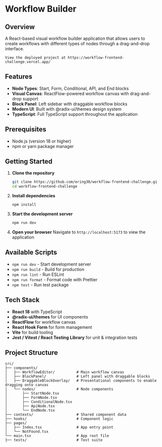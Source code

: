 # Workflow Builder

## Overview

A React-based visual workflow builder application that allows users to create workflows with different types of nodes through a drag-and-drop interface.

``View the deployed project at https://workflow-frontend-challenge.vercel.app/``

## Features

- **Node Types**: Start, Form, Conditional, API, and End blocks
- **Visual Canvas**: ReactFlow-powered workflow canvas with drag-and-drop support
- **Block Panel**: Left sidebar with draggable workflow blocks
- **Modern UI**: Built with @radix-ui/themes design system
- **TypeScript**: Full TypeScript support throughout the application

## Prerequisites

- Node.js (version 18 or higher)
- npm or yarn package manager

## Getting Started

1. **Clone the repository**

   ```bash
   git clone https://github.com/ering30/workflow-frontend-challenge.git
   cd workflow-frontend-challenge
   ```

2. **Install dependencies**

   ```bash
   npm install
   ```

3. **Start the development server**

   ```bash
   npm run dev
   ```

4. **Open your browser**
   Navigate to `http://localhost:5173` to view the application

## Available Scripts

- `npm run dev` - Start development server
- `npm run build` - Build for production
- `npm run lint` - Run ESLint
- `npm run format` - Format code with Prettier
- `npm test` - Run test package

## Tech Stack

- **React 18** with TypeScript
- **@radix-ui/themes** for UI components
- **ReactFlow** for workflow canvas
- **React Hook Form** for form management
- **Vite** for build tooling
- **Jest / Vitest / React Testing Library** for unit & integration tests

## Project Structure

```
src/
├── components/
│   ├── WorkflowEditor/          # Main workflow canvas
│   ├── BlockPanel/              # Left panel with draggable blocks
│   ├── DraggableBlockOverlay/   # Presentational components to enable dragging onto canvas
│   └── nodes/                   # Node components
│       ├── StartNode.tsx
│       ├── FormNode.tsx
│       ├── ConditionalNode.tsx
│       ├── ApiNode.tsx
│       └── EndNode.tsx
├── contexts/                    # Shared component data
├── hooks/                       # Component logic 
├── pages/
│   ├── Index.tsx                # App entry point
│   └── NotFound.tsx
└── main.tsx                     # App root file
├── tests/                       # Test suite
```
